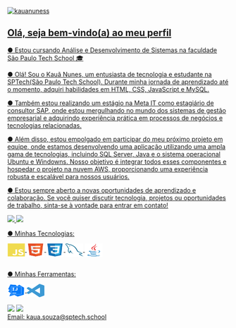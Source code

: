 <p align="left">
  <a href="https://github.com/KauaNuness">
  <img src="https://komarev.com/ghpvc/?username=kauanuness&style=plastic&label=Stalker+visits" alt="kauanuness" />
</p>

## Olá, seja bem-vindo(a) ao meu perfil
● Estou cursando Análise e Desenvolvimento de Sistemas na faculdade São Paulo Tech School 🎓

● Olá! Sou o Kauã Nunes, um entusiasta de tecnologia e estudante na SPTech(São Paulo Tech School). Durante minha jornada de aprendizado até o momento, adquiri habilidades em HTML, CSS, JavaScript e MySQL.

● Também estou realizando um estágio na Meta IT como estagiário de consultor SAP, onde estou mergulhando no mundo dos sistemas de gestão empresarial e adquirindo experiência prática em processos de negócios e tecnologias relacionadas.

● Além disso, estou empolgado em participar do meu próximo projeto em equipe, onde estamos desenvolvendo uma aplicação utilizando uma ampla gama de tecnologias, incluindo SQL Server, Java e o sistema operacional Ubuntu e Windowns. Nosso objetivo é integrar todos esses componentes e hospedar o projeto na nuvem AWS, proporcionando uma experiência robusta e escalável para nossos usuários.

● Estou sempre aberto a novas oportunidades de aprendizado e colaboração. Se você quiser discutir tecnologia, projetos ou oportunidades de trabalho, sinta-se à vontade para entrar em contato!

<div>
  <a href="https://github.com/KauaNuness">
  <img height="180em" src="https://github-readme-stats.vercel.app/api?username=KauaNuness&show_icons=true&theme=tokyonight&include_all_commits=true&count_private=true"/>
  <img height="180em" src="https://github-readme-stats.vercel.app/api/top-langs/?username=KauaNuness&layout=compact&langs_count=16&theme=tokyonight"/>
</div>

● Minhas Tecnologias:

<div style="display: inline_block">
  <img align="center" alt="Kau-Js" height="30" width="40" src="https://raw.githubusercontent.com/devicons/devicon/master/icons/javascript/javascript-plain.svg">  
  <img align="center" alt="Kau-HTML" height="30" width="40" src="https://raw.githubusercontent.com/devicons/devicon/master/icons/html5/html5-original.svg">
  <img align="center" alt="Kau-CSS" height="30" width="40" src="https://raw.githubusercontent.com/devicons/devicon/master/icons/css3/css3-original.svg">
  <img align="center" alt="Kau-MySQL" height="30" width="40" src="https://raw.githubusercontent.com/devicons/devicon/master/icons/mysql/mysql-original.svg">
  <img align="center" alt="Kau-Java" height="30" width="40" src="https://raw.githubusercontent.com/devicons/devicon/master/icons/java/java-original.svg">
</div><br>

● Minhas Ferramentas:
<div style="display: inline_block">
  <img align="center" alt="Kau-intellij" height="30" width="40" src="https://raw.githubusercontent.com/devicons/devicon/master/icons/intellij/intellij-plain.svg">  
  <img align="center" alt="Kau-vscode" height="30" width="40" src="https://raw.githubusercontent.com/devicons/devicon/master/icons/vscode/vscode-plain.svg">  
</div><br>

<div>
  <a href="https://www.instagram.com/22kaua22/" target="_blank"><img src="https://img.shields.io/badge/-Instagram-%23E4405F?style=for-the-badge&logo=instagram&logoColor=white" target="_blank"></a>
  <a href="https://www.linkedin.com/in/kauã-nunes-954112232/" target="_blank"><img src="https://img.shields.io/badge/-LinkedIn-%230077B5?style=for-the-badge&logo=linkedin&logoColor=white" target="_blank"><br>
    Email: kaua.souza@sptech.school
</div>

